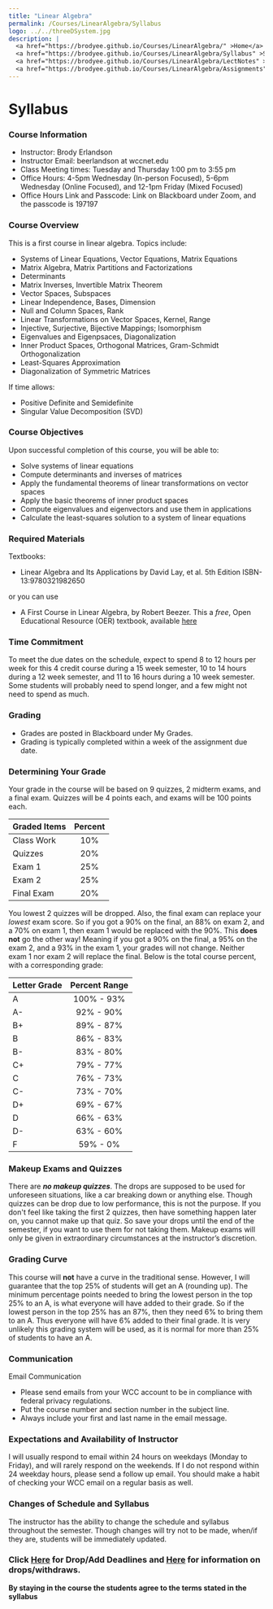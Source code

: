 ```yaml
---
title: "Linear Algebra"
permalink: /Courses/LinearAlgebra/Syllabus
logo: ../../threeDSystem.jpg
description: |
  <a href="https://brodyee.github.io/Courses/LinearAlgebra/" >Home</a> <br />
  <a href="https://brodyee.github.io/Courses/LinearAlgebra/Syllabus" >Syllabus</a> <br />
  <a href="https://brodyee.github.io/Courses/LinearAlgebra/LectNotes" >Lecture Notes</a> <br />
  <a href="https://brodyee.github.io/Courses/LinearAlgebra/Assignments" >Assignments</a>
---
```


# Syllabus

### Course Information
- Instructor: Brody Erlandson
- Instructor Email: beerlandson at wccnet.edu
- Class Meeting times: Tuesday and Thursday 1:00 pm to 3:55 pm
- Office Hours: 4-5pm Wednesday (In-person Focused), 5-6pm Wednesday (Online Focused), and 12-1pm Friday (Mixed Focused)
- Office Hours Link and Passcode: Link on Blackboard under Zoom, and the passcode is 197197

### Course Overview
This is a first course in linear algebra. Topics include:

- Systems of Linear Equations, Vector Equations, Matrix Equations
- Matrix Algebra, Matrix Partitions and Factorizations
- Determinants
- Matrix Inverses, Invertible Matrix Theorem
- Vector Spaces, Subspaces
- Linear Independence, Bases, Dimension
- Null and Column Spaces, Rank
- Linear Transformations on Vector Spaces, Kernel, Range
- Injective, Surjective, Bijective Mappings; Isomorphism
- Eigenvalues and Eigenpsaces, Diagonalization
- Inner Product Spaces, Orthogonal Matrices, Gram-Schmidt Orthogonalization
- Least-Squares Approximation
- Diagonalization of Symmetric Matrices  

If time allows:
- Positive Definite and Semidefinite
- Singular Value Decomposition (SVD)


### Course Objectives
Upon successful completion of this course, you will be able to:

- Solve systems of linear equations
- Compute determinants and inverses of matrices
- Apply the fundamental theorems of linear transformations on vector spaces
- Apply the basic theorems of inner product spaces
- Compute eigenvalues and eigenvectors and use them in applications
- Calculate the least-squares solution to a system of linear equations

### Required Materials
Textbooks: 
- Linear Algebra and Its Applications by David Lay, et al. 5th Edition ISBN-13:9780321982650

or you can use

- A First Course in Linear Algebra, by Robert Beezer. This a *free*, Open Educational Resource (OER) textbook, available [here](http://linear.ups.edu/html/fcla.html)

### Time Commitment
To meet the due dates on the schedule, expect to spend 8 to 12 hours per week for this 4 credit course during a 15 week semester, 10 to 14 hours during a 12 week semester, and 11 to 16 hours during a 10 week semester.  Some students will probably need to spend longer, and a few might not need to spend as much.

### Grading
- Grades are posted in Blackboard under My Grades.
- Grading is typically completed within a week of the assignment due date.

### Determining Your Grade
Your grade in the course will be based on 9 quizzes, 2 midterm exams, and a final exam.  Quizzes will be 4 points each, and exams will be 100 points each.

| Graded Items | Percent|
| :---         |  :---: |
| Class Work   |   10%  |
| Quizzes      |   20%  |
| Exam 1       |   25%  |
| Exam 2       |   25%  |
| Final Exam   |   20%  |

You lowest 2 quizzes will be dropped. Also, the final exam can replace your *lowest* exam score. So if you got a 90% on the final, an 88% on exam 2, and a 70% on exam 1, then exam 1 would be replaced with the 90%. This **does not** go the other way! Meaning if you got a 90% on the final, a 95% on the exam 2, and a 93% in the exam 1, your grades will not change. Neither exam 1 nor exam 2 will replace the final. Below is the total course percent, with a corresponding grade:

| Letter Grade | Percent Range |
| :---         |    :---:      |
| A            |   100% - 93%  |
| A-           |   92% - 90%  |
| B+           |   89% - 87%  |
| B            |   86% - 83%  |
| B-           |   83% - 80%  |
| C+           |   79% - 77%  |
| C            |   76% - 73%  |
| C-           |   73% - 70%  |
| D+           |   69% - 67%  |
| D            |   66% - 63%  |
| D-           |   63% - 60%  |
| F            |   59% - 0%   |

### Makeup Exams and Quizzes
There are ***no makeup quizzes***. The drops are supposed to be used for unforeseen situations, like a car breaking down or anything else. Though quizzes can be drop due to low performance, this is not the purpose. If you don't feel like taking the first 2 quizzes, then have something happen later on, you cannot make up that quiz. So save your drops until the end of the semester, if you want to use them for not taking them. Makeup exams will only be given in extraordinary circumstances at the instructor’s discretion.

### Grading Curve

This course will **not** have a curve in the traditional sense. However, I will guarantee that the top 25% of students will get an A (rounding up). The minimum percentage points needed to bring the lowest person in the top 25% to an A, is what everyone will have added to their grade. So if the lowest person in the top 25% has an 87%, then they need 6% to bring them to an A. Thus everyone will have 6% added to their final grade. It is very unlikely this grading system will be used, as it is normal for more than 25% of students to have an A.

### Communication
Email Communication
- Please send emails from your WCC account to be in compliance with federal privacy regulations.
- Put the course number and section number in the subject line.
- Always include your first and last name in the email message.

### Expectations and Availability of Instructor
I will usually respond to email within 24 hours on weekdays (Monday to Friday), and will rarely respond on the weekends. If I do not respond within 24 weekday hours, please send a follow up email. You should make a habit of checking your WCC email on a regular basis as well. 

### Changes of Schedule and Syllabus
The instructor has the ability to change the schedule and syllabus throughout the semester. Though changes will try not to be made, when/if they are, students will be immediately updated. 

### Click [Here](https://www.wccnet.edu/events/academic-dates-add-drop-withdraw.php) for Drop/Add Deadlines and [Here](https://www.wccnet.edu/learn/register/drop.php) for information on drops/withdraws.

**By staying in the course the students agree to the terms stated in the syllabus**
